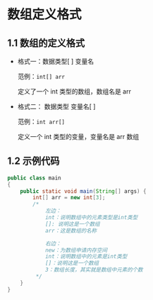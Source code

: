 # 数组定义格式

## 1.1 数组的定义格式

- 格式一：数据类型[ ]   变量名

  范例：`int[] arr`

  定义了一个 int 类型的数组，数组名是 arr

- 格式二： 数据类型   变量名[ ]

  范例：`int arr[]`

  定义一个 int 类型的变量，变量名是 arr 数组

## 1.2 示例代码

```java
public class main
{
    public static void main(String[] args) {
        int[] arr = new int[3];
        /*
            左边：
            int：说明数组中的元素类型是int类型
            []: 说明这是一个数组
            arr：这是数组的名称

            右边：
            new：为数组申请内存空间
            int：说明数组中的元素是int类型
            []：说明这是一个数组
            3：数组长度，其实就是数组中元素的个数
         */
    }
}

```

